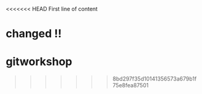 <<<<<<< HEAD
First line of content

changed !!
=======
gitworkshop
===========
>>>>>>> 8bd297f35d10141356573a679b1f75e8fea87501
